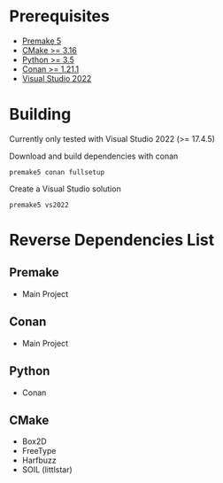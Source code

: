 # Prerequisites
- [Premake 5](https://github.com/premake/premake-core)
- [CMake >= 3.16](https://cmake.org)
- [Python >= 3.5](https://python.org)
- [Conan >= 1.21.1](https://conan.io)
- [Visual Studio 2022](https://visualstudio.microsoft.com/)

# Building
Currently only tested with Visual Studio 2022 (>= 17.4.5)

Download and build dependencies with conan
```
premake5 conan fullsetup
```


Create a Visual Studio solution
```
premake5 vs2022
```


# Reverse Dependencies List

## Premake
- Main Project

## Conan
- Main Project

## Python
- Conan

## CMake
- Box2D
- FreeType
- Harfbuzz
- SOIL (littlstar)
